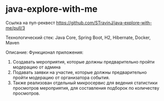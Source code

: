 # java-explore-with-me

Ссылка на пул-реквест
https://github.com/STravinJ/java-explore-with-me/pull/3

Технологический стек:
Java Core, Spring Boot, H2, Hibernate, Docker, Maven

Описание:
Функционал приложения:
1. Cоздавать мероприятия, которые должны предварительно пройти модерацию от админа
2. Подавать заявки на участие, которые должны предварительно пройти модерацию от организатора события.
3. Также реализован отдельный микросервиc для ведения статистики просмотров мероприятия, для составления подборок по количеству просмотров.